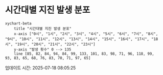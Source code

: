 # 시간대별 지진 발생 분포

```mermaid
xychart-beta
    title "시간대별 지진 발생 분포"
    x-axis ["0시", "1시", "2시", "3시", "4시", "5시", "6시", "7시", "8시", "9시", "10시", "11시", "12시", "13시", "14시", "15시", "16시", "17시", "18시", "19시", "20시", "21시", "22시", "23시"]
    y-axis "발생 횟수" 0 --> 135
    line [85, 82, 84, 94, 84, 99, 133, 101, 83, 98, 71, 96, 118, 99, 93, 83, 65, 68, 76, 83, 70, 71, 97, 65]
```

업데이트 시간: 2025-07-18 08:05:25
